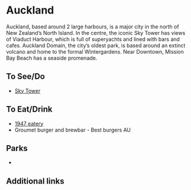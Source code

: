 # Auckland

Auckland, based around 2 large harbours, is a major city in the north of New Zealand’s North Island. In the centre, the iconic Sky Tower has views of Viaduct Harbour, which is full of superyachts and lined with bars and cafes. Auckland Domain, the city’s oldest park, is based around an extinct volcano and home to the formal Wintergardens. Near Downtown, Mission Bay Beach has a seaside promenade.

## To See/Do

* [Sky Tower](https://www.skycityauckland.co.nz/sky-tower/)

## To Eat/Drink

* [1947 eatery](http://1947eatery.co.nz/)
* Groumet burger and brewbar - Best burgers AU

## Parks

* 

## Additional links
